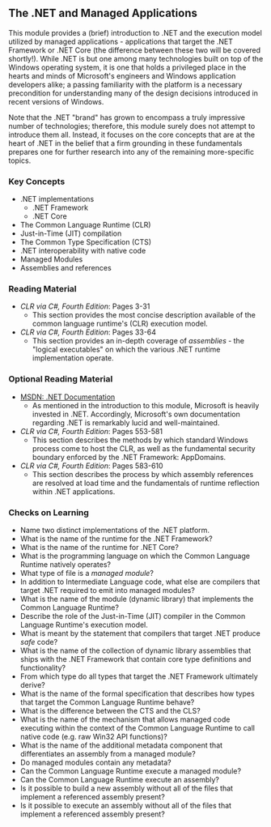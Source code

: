 ## The .NET and Managed Applications

This module provides a (brief) introduction to .NET and the execution model utilized by managed applications - applications that target the .NET Framework or .NET Core (the difference between these two will be covered shortly!). While .NET is but one among many technologies built on top of the Windows operating system, it is one that holds a privileged place in the hearts and minds of Microsoft's engineers and Windows application developers alike; a passing familiarity with the platform is a necessary precondition for understanding many of the design decisions introduced in recent versions of Windows.

Note that the .NET "brand" has grown to encompass a truly impressive number of technologies; therefore, this module surely does not attempt to introduce them all. Instead, it focuses on the core concepts that are at the heart of .NET in the belief that a firm grounding in these fundamentals prepares one for further research into any of the remaining more-specific topics.

### Key Concepts

- .NET implementations
    - .NET Framework
    - .NET Core
- The Common Language Runtime (CLR)
- Just-in-Time (JIT) compilation
- The Common Type Specification (CTS)
- .NET interoperability with native code
- Managed Modules
- Assemblies and references

### Reading Material

- _CLR via C#, Fourth Edition_: Pages 3-31
    - This section provides the most concise description available of the common language runtime's (CLR) execution model.
- _CLR via C#, Fourth Edition_: Pages 33-64
    - This section provides an in-depth coverage of _assemblies_ - the "logical executables" on which the various .NET runtime implementation operate.

### Optional Reading Material

- [MSDN: .NET Documentation](https://docs.microsoft.com/en-us/dotnet/standard/)
    - As mentioned in the introduction to this module, Microsoft is heavily invested in .NET. Accordingly, Microsoft's own documentation regarding .NET is remarkably lucid and well-maintained.
- _CLR via C#, Fourth Edition_: Pages 553-581
    - This section describes the methods by which standard Windows process come to host the CLR, as well as the fundamental security boundary enforced by the .NET Framework: AppDomains.
- _CLR via C#, Fourth Edition_: Pages 583-610
    - This section describes the process by which assembly references are resolved at load time and the fundamentals of runtime reflection within .NET applications.

### Checks on Learning

- Name two distinct implementations of the .NET platform.
- What is the name of the runtime for the .NET Framework?
- What is the name of the runtime for .NET Core?
- What is the programming language on which the Common Language Runtime natively operates?
- What type of file is a _managed module_?
- In addition to Intermediate Language code, what else are compilers that target .NET required to emit into managed modules?
- What is the name of the module (dynamic library) that implements the Common Language Runtime?
- Describe the role of the Just-in-Time (JIT) compiler in the Common Language Runtime's execution model.
- What is meant by the statement that compilers that target .NET produce _safe_ code?
- What is the name of the collection of dynamic library assemblies that ships with the .NET Framework that contain core type definitions and functionality?
- From which type do all types that target the .NET Framework ultimately derive?
- What is the name of the formal specification that describes how types that target the Common Language Runtime behave?
- What is the difference between the CTS and the CLS?
- What is the name of the mechanism that allows managed code executing within the context of the Common Language Runtime to call native code (e.g. raw Win32 API functions)?
- What is the name of the additional metadata component that differentiates an assembly from a managed module?
- Do managed modules contain any metadata?
- Can the Common Language Runtime execute a managed module?
- Can the Common Language Runtime execute an assembly?
- Is it possible to build a new assembly without all of the files that implement a referenced assembly present?
- Is it possible to execute an assembly without all of the files that implement a referenced assembly present?